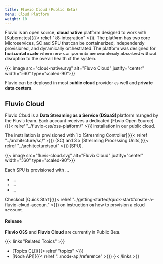 ```yaml
---
title: Fluvio Cloud (Public Beta)
menu: Cloud Platform
weight: 10
---
```


Fluvio is an open source, **cloud native** platform designed to work with [Kubernetes]({{< relref "k8-integration" >}}). The platform has two core Microservices, SC and SPU that can be containerized, independently provisioned, and dynamically orchestrated. The platform was designed for **horizontal scale** where new components are seamlessly absorbed without disruption to the overall health of the system.

{{< image src="cloud-native.svg" alt="Fluvio Cloud" justify="center" width="560" type="scaled-90">}}


Fluvio can be deployed in most **public cloud** provider as well and **private data centers**. 

## Fluvio Cloud

Fluvio Cloud is a **Data Streaming as a Service (DSaaS)** platform manged by the Fluvio team. Each account receives a dedicated [Fluvio Open Source]({{< relref "../fluvio-oss/oss-platform/" >}}) installation in our public cloud.

The installation is provisioned with 1 x [Streaming Controller]({{< relref "../architecture/sc/" >}}) (SC) and 3 x [Streaming Processing Units]({{< relref "../architecture/spu/" >}}) (SPU). 

{{< image src="fluvio-cloud.svg" alt="Fluvio Cloud" justify="center" width="560" type="scaled-90">}}

Each SPU is provisioned with ...
* ...
* ...
* ...

Checkout [Quick Start]({{< relref "../getting-started/quick-start#create-a-fluvio-cloud-account" >}}) on instruction on how to provision a cloud account. 

#### Release

**Fluvio OSS** and **Fluvio Cloud** are currently in Public Beta.

{{< links "Related Topics" >}}
* [Topics CLI]({{< relref "topics" >}})
* [Node API]({{< relref "../node-api/reference" >}})
{{< /links >}}